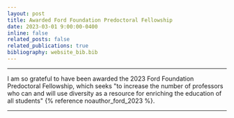 ```yaml
---
layout: post
title: Awarded Ford Foundation Predoctoral Fellowship
date: 2023-03-01 9:00:00-0400
inline: false
related_posts: false
related_publications: true
bibliography: website_bib.bib
---
```


---

I am so grateful to have been awarded the 2023 Ford Foundation Predoctoral Fellowship, which seeks "to increase the number of professors who can and will use diversity as a resource for enriching the education of all students" {% reference noauthor_ford_2023 %}.

---
